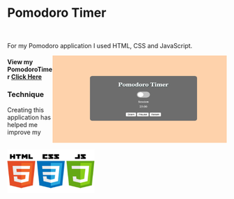 # Pomodoro Timer

<br>

For my Pomodoro application I used HTML, CSS and JavaScript. 
<br>

<img src ='session.png' img align='right' width='400' height='200'>

#### View my PomodoroTimer [Click Here](https://graceec.github.io/PomodoroTimer/)

### Technique
Creating this application has helped me improve my 

<br>

<img src ="language.jpg" width="200" height="100">